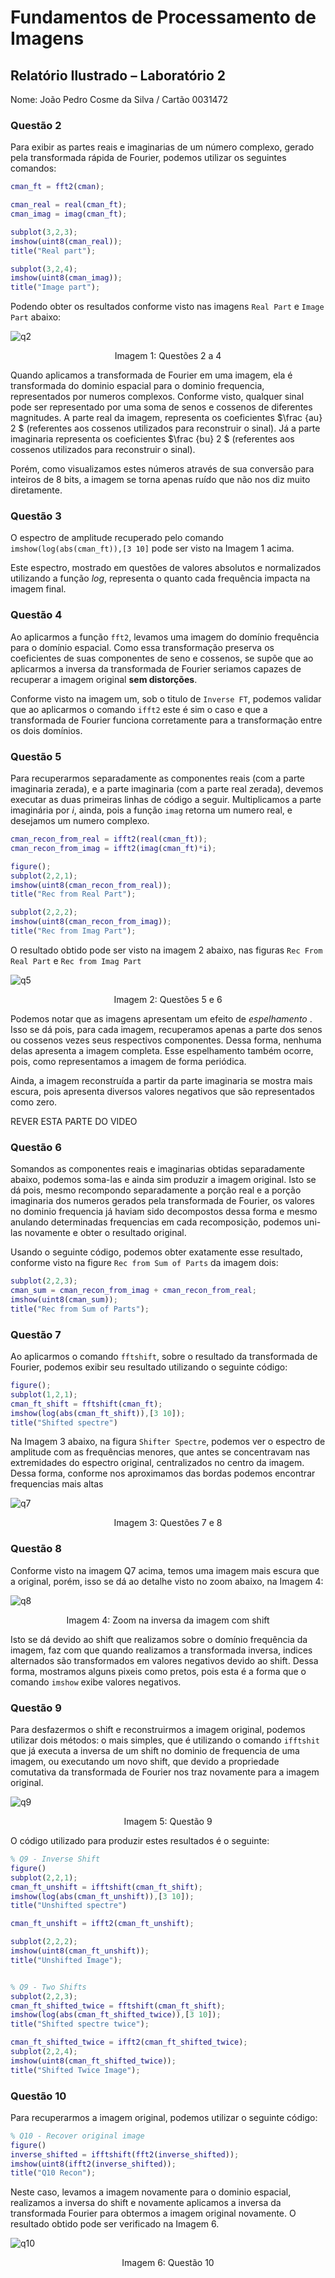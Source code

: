 # Fundamentos de Processamento de Imagens

## Relatório Ilustrado – Laboratório 2

Nome: João Pedro Cosme da Silva / Cartão 0031472

### Questão 2

Para exibir as partes reais e imaginarias de um número complexo, gerado pela transformada rápida de Fourier, podemos utilizar os seguintes comandos:

```matlab
cman_ft = fft2(cman);

cman_real = real(cman_ft);
cman_imag = imag(cman_ft);

subplot(3,2,3);
imshow(uint8(cman_real));
title("Real part");

subplot(3,2,4);
imshow(uint8(cman_imag));
title("Image part");
```

Podendo obter os resultados conforme visto nas imagens `Real Part` e `Image Part` abaixo:

![q2](q2.jpg)

<p align = "center">
Imagem 1: Questões 2 a 4
</p>

Quando aplicamos a transformada de Fourier em uma imagem, ela é transformada do dominio espacial para o dominio frequencia, representados por numeros complexos. Conforme visto, qualquer sinal pode ser representado por uma soma de senos e cossenos de diferentes magnitudes. A parte real da imagem, representa os coeficientes $\frac {au} 2 $ (referentes aos cossenos utilizados para reconstruir o sinal). Já a parte imaginaria representa os coeficientes $\frac {bu} 2 $ (referentes aos cossenos utilizados para reconstruir o sinal).

Porém, como visualizamos estes números através de sua conversão para inteiros de 8 bits, a imagem se torna apenas ruído que não nos diz muito diretamente.

### Questão 3

O espectro de amplitude recuperado pelo comando `imshow(log(abs(cman_ft)),[3 10]` pode ser visto na Imagem 1 acima.

Este espectro, mostrado em questões de valores absolutos e normalizados utilizando a função $log$, representa o quanto cada frequência impacta na imagem final.

### Questão 4

Ao aplicarmos a função `fft2`, levamos uma imagem do domínio frequência para o domínio espacial. Como essa transformação preserva os coeficientes de suas componentes de seno e cossenos, se supõe que ao aplicarmos a inversa da transformada de Fourier seriamos capazes de recuperar a imagem original **sem distorções**.

Conforme visto na imagem um, sob o titulo de `Inverse FT`, podemos validar que ao aplicarmos o comando `ifft2` este é sim o caso e que a transformada de Fourier funciona corretamente para a transformação entre os dois domínios.

### Questão 5

Para recuperarmos separadamente as componentes reais (com a parte imaginaria zerada), e a parte imaginaria (com a parte real zerada), devemos executar as duas primeiras linhas de código a seguir. Multiplicamos a parte imaginária por $i$, ainda, pois a função `imag` retorna um numero real, e desejamos um numero complexo.

```matlab
cman_recon_from_real = ifft2(real(cman_ft));
cman_recon_from_imag = ifft2(imag(cman_ft)*i);

figure();
subplot(2,2,1);
imshow(uint8(cman_recon_from_real));
title("Rec from Real Part");

subplot(2,2,2);
imshow(uint8(cman_recon_from_imag));
title("Rec from Imag Part");
```

O resultado obtido pode ser visto na imagem 2 abaixo, nas figuras `Rec From Real Part` e `Rec from Imag Part`

![q5](q5.jpg)

<p align = "center">
Imagem 2: Questões 5 e 6
</p>

Podemos notar que as imagens apresentam um efeito de _espelhamento_ . Isso se dá pois, para cada imagem, recuperamos apenas a parte dos senos ou cossenos vezes seus respectivos componentes. Dessa forma, nenhuma delas apresenta a imagem completa. Esse espelhamento também ocorre, pois, como representamos a imagem de forma periódica.

Ainda, a imagem reconstruída a partir da parte imaginaria se mostra mais escura, pois apresenta diversos valores negativos que são representados como zero.

REVER ESTA PARTE DO VIDEO

### Questão 6

Somandos as componentes reais e imaginarias obtidas separadamente abaixo, podemos soma-las e ainda sim produzir a imagem original. Isto se dá pois, mesmo recompondo separadamente a porção real e a porção imaginaria dos numeros gerados pela transformada de Fourier, os valores no dominio frequencia já haviam sido decompostos dessa forma e mesmo anulando determinadas frequencias em cada recomposição, podemos uni-las novamente e obter o resultado original.

Usando o seguinte código, podemos obter exatamente esse resultado, conforme visto na figure `Rec from Sum of Parts` da imagem dois:

```matlab
subplot(2,2,3);
cman_sum = cman_recon_from_imag + cman_recon_from_real;
imshow(uint8(cman_sum));
title("Rec from Sum of Parts");
```

### Questão 7

Ao aplicarmos o comando `fftshift`, sobre o resultado da transformada de Fourier, podemos exibir seu resultado utilizando o seguinte código:

```matlab
figure();
subplot(1,2,1);
cman_ft_shift = fftshift(cman_ft);
imshow(log(abs(cman_ft_shift)),[3 10]);
title("Shifted spectre")
```

Na Imagem 3 abaixo, na figura `Shifter Spectre`, podemos ver o espectro de amplitude com as frequências menores, que antes se concentravam nas extremidades do espectro original, centralizados no centro da imagem. Dessa forma, conforme nos aproximamos das bordas podemos encontrar frequencias mais altas

![q7](q7.jpg)

<p align = "center">
Imagem 3: Questões 7 e 8
</p>

### Questão 8

Conforme visto na imagem Q7 acima, temos uma imagem mais escura que a original, porém, isso se dá ao detalhe visto no zoom abaixo, na Imagem 4:

![q8](2023-01-22-11-32-37.png)

<p align = "center">
Imagem 4: Zoom na inversa da imagem com shift
</p>

Isto se dá devido ao shift que realizamos sobre o domínio frequência da imagem, faz com que quando realizamos a transformada inversa, indices alternados são transformados em valores negativos devido ao shift. Dessa forma, mostramos alguns pixeis como pretos, pois esta é a forma que o comando `imshow` exibe valores negativos.

### Questão 9

Para desfazermos o shift e reconstruirmos a imagem original, podemos utilizar dois métodos: o mais simples, que é utilizando o comando `ifftshit` que já executa a inversa de um shift no dominio de frequencia de uma imagem, ou executando um novo shift, que devido a propriedade comutativa da transformada de Fourier nos traz novamente para a imagem original.

![q9](q9.jpg)

<p align = "center">
Imagem 5: Questão 9
</p>

O código utilizado para produzir estes resultados é o seguinte:

```matlab
% Q9 - Inverse Shift
figure()
subplot(2,2,1);
cman_ft_unshift = ifftshift(cman_ft_shift);
imshow(log(abs(cman_ft_unshift)),[3 10]);
title("Unshifted spectre")

cman_ft_unshift = ifft2(cman_ft_unshift);

subplot(2,2,2);
imshow(uint8(cman_ft_unshift));
title("Unshifted Image");


% Q9 - Two Shifts
subplot(2,2,3);
cman_ft_shifted_twice = fftshift(cman_ft_shift);
imshow(log(abs(cman_ft_shifted_twice)),[3 10]);
title("Shifted spectre twice");

cman_ft_shifted_twice = ifft2(cman_ft_shifted_twice);
subplot(2,2,4);
imshow(uint8(cman_ft_shifted_twice));
title("Shifted Twice Image");

```

### Questão 10

Para recuperarmos a imagem original, podemos utilizar o seguinte código:

```matlab
% Q10 - Recover original image
figure()
inverse_shifted = ifftshift(fft2(inverse_shifted));
imshow(uint8(ifft2(inverse_shifted));
title("Q10 Recon");

```

Neste caso, levamos a imagem novamente para o dominio espacial, realizamos a inversa do shift e novamente aplicamos a inversa da transformada Fourier para obtermos a imagem original novamente. O resultado obtido pode ser verificado na Imagem 6.

![q10](q10.jpg)

<p align = "center">
Imagem 6: Questão 10
</p>

